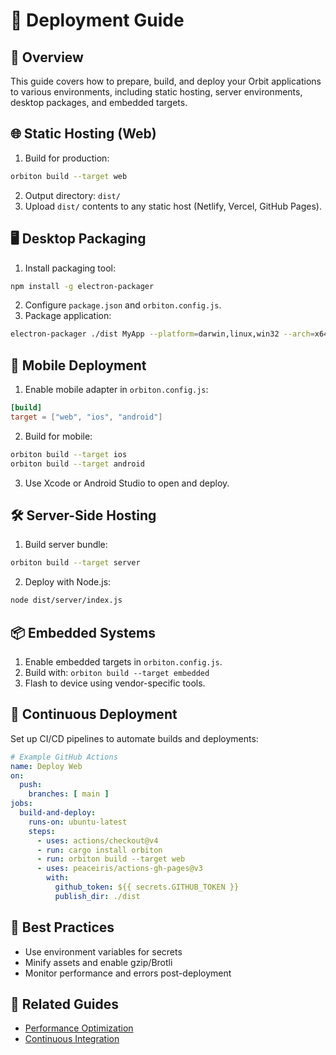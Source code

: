 # 🚀 Deployment Guide

## 📝 Overview

This guide covers how to prepare, build, and deploy your Orbit applications to various environments, including static hosting, server environments, desktop packages, and embedded targets.

## 🌐 Static Hosting (Web)

1. Build for production:

```bash
orbiton build --target web
```

2. Output directory: `dist/`
3. Upload `dist/` contents to any static host (Netlify, Vercel, GitHub Pages).

## 🖥 Desktop Packaging

1. Install packaging tool:

```bash
npm install -g electron-packager
```

2. Configure `package.json` and `orbiton.config.js`.
3. Package application:

```bash
electron-packager ./dist MyApp --platform=darwin,linux,win32 --arch=x64
```

## 📱 Mobile Deployment

1. Enable mobile adapter in `orbiton.config.js`:

```toml
[build]
target = ["web", "ios", "android"]
```

2. Build for mobile:

```bash
orbiton build --target ios
orbiton build --target android
```

3. Use Xcode or Android Studio to open and deploy.

## 🛠 Server-Side Hosting

1. Build server bundle:

```bash
orbiton build --target server
```

2. Deploy with Node.js:

```bash
node dist/server/index.js
```

## 📦 Embedded Systems

1. Enable embedded targets in `orbiton.config.js`.
2. Build with: `orbiton build --target embedded`
3. Flash to device using vendor-specific tools.

## 🔄 Continuous Deployment

Set up CI/CD pipelines to automate builds and deployments:

```yaml
# Example GitHub Actions
name: Deploy Web
on:
  push:
    branches: [ main ]
jobs:
  build-and-deploy:
    runs-on: ubuntu-latest
    steps:
      - uses: actions/checkout@v4
      - run: cargo install orbiton
      - run: orbiton build --target web
      - uses: peaceiris/actions-gh-pages@v3
        with:
          github_token: ${{ secrets.GITHUB_TOKEN }}
          publish_dir: ./dist
```

## 📄 Best Practices

- Use environment variables for secrets
- Minify assets and enable gzip/Brotli
- Monitor performance and errors post-deployment

## 🔗 Related Guides

- [Performance Optimization](./performance-optimization.md)
- [Continuous Integration](./testing.md)
